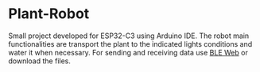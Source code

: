 # Plant-Robot
Small project developed for ESP32-C3 using Arduino IDE. 
The robot main functionalities are transport the plant to the indicated lights conditions and water it when necessary.
For sending and receiving data use [BLE Web](https://patbazaga.github.io/Plant-Robot/) or download the files.
